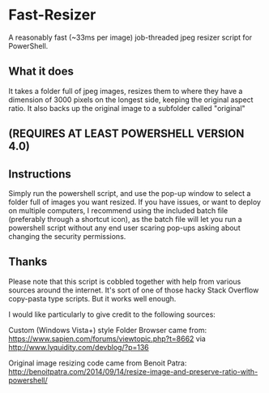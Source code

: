 # Fast-Resizer
A reasonably fast (~33ms per image) job-threaded jpeg resizer script for PowerShell.

## What it does

It takes a folder full of jpeg images, resizes them to where they have a dimension of 3000 pixels on the longest side, keeping the original aspect ratio. It also backs up the original image to a subfolder called "original"

## (REQUIRES AT LEAST POWERSHELL VERSION 4.0)

## Instructions

Simply run the powershell script, and use the pop-up window to select a folder full of images you want resized. If you have issues, or want to deploy on multiple computers, I recommend using the included batch file (preferably through a shortcut icon), as the batch file will let you run a powershell script without any end user scaring pop-ups asking about changing the security permissions.

## Thanks

Please note that this script is cobbled together with help from various sources around the internet. It's sort of one of those hacky Stack Overflow copy-pasta type scripts. But it works well enough. 

I would like particularly to give credit to the following sources:

Custom (Windows Vista+) style Folder Browser came from:
https://www.sapien.com/forums/viewtopic.php?t=8662 via http://www.lyquidity.com/devblog/?p=136

Original image resizing code came from Benoit Patra:
http://benoitpatra.com/2014/09/14/resize-image-and-preserve-ratio-with-powershell/
